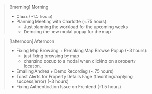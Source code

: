 
> [!morning] Morning
> - Class (~1.5 hours)
> - Planning Meeting with Charlotte (~.75 hours):
> 	- Just planning the workload for the upcoming weeks 
> 	- Demoing the new modal popup for the map
> 


> [!afternoon] Afternoon
> - Fixing Map Browsing + Remaking Map Browse Popup (~3 hours):
> 	- just fixing browsing by map
> 	- changing popup to a modal when clicking on a property location.
> - Emailing Andrea + Demo Recording (~.75 hours)
> - Toast Alerts for Property Details Page (favoriting/applying success/error) (~3 hours)
> - Fixing Authentication Issue on Frontend (~1.5 hours)
